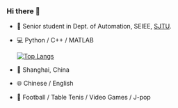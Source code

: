 ### Hi there 👋

<!--
**LeightonWang/LeightonWang** is a ✨ _special_ ✨ repository because its `README.md` (this file) appears on your GitHub profile.

Here are some ideas to get you started:

- 🔭 I’m a student in Dept. of Automation, SEIEE, SJTU
- 🌱 I’m currently learning machine learning, algorithm design and analysis, computer vision, control theory...
- 📫 You can contact me via wtrwang7@sjtu.edu.cn
- ⚡ Fun fact: ...
-->

- 🔭 Senior student in Dept. of Automation, SEIEE, [SJTU](https://en.sjtu.edu.cn/).
- 💻 Python / C++ / MATLAB
  
  [![Top Langs](https://github-readme-stats.vercel.app/api/top-langs/?username=LeightonWang&layout=compact&hide=html)](https://github.com/anuraghazra/github-readme-stats)
- 📍 Shanghai, China
- 🌐 Chinese / English
- 🎪 Football / Table Tenis / Video Games / J-pop 

